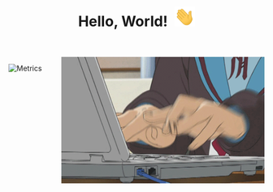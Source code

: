 <br/>
<h1 align="center">
  Hello, World!&nbsp;
  <img src="Hi.gif" width="40px" />
</h1>

<br/>
<br/>
<img align="right" height="250" width="400" alt="GIF" src="Programming.gif">

![Metrics](https://metrics.lecoq.io/NY0510?template=classic&base.metadata=0&isocalendar=1&languages=1&habits=1&topics=1&lines=1&traffic=1&activity=1&achievements=1&rss=1&isocalendar.duration=half-year&languages.limit=8&languages.sections=most-used&languages.colors=github&languages.threshold=0%25&languages.indepth=false&languages.analysis.timeout=15&languages.categories=markup%2C%20programming&languages.recent.categories=markup%2C%20programming&languages.recent.load=300&languages.recent.days=14&habits.from=200&habits.days=14&habits.facts=true&habits.charts=false&habits.trim=false&topics.mode=starred&topics.sort=stars&topics.limit=15&activity.limit=5&activity.load=300&activity.days=14&activity.filter=all&activity.visibility=all&activity.timestamps=true&achievements.threshold=C&achievements.secrets=false&achievements.display=detailed&achievements.limit=0&rss.source=https%3A%2F%2Fblog.namnyang.live%2Ffeed.xml&rss.limit=4&config.timezone=Asia%2FSeoul)
